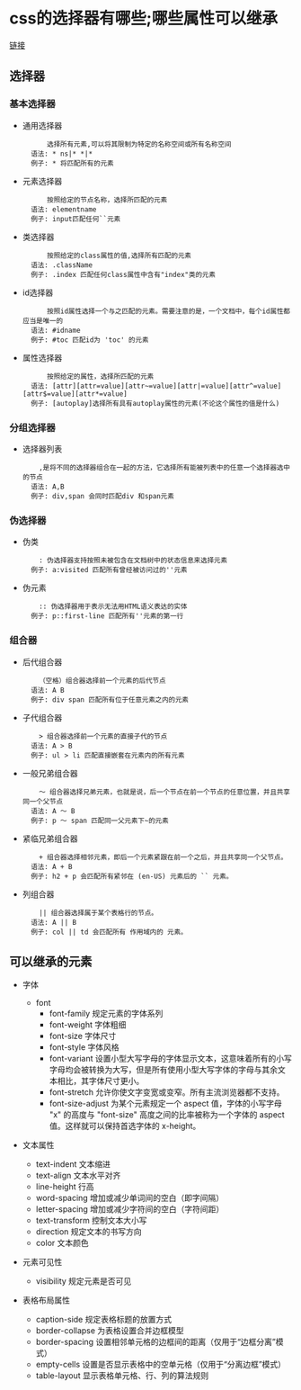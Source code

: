 # css的选择器有哪些;哪些属性可以继承

[链接](https://github.com/haizlin/fe-interview/issues/11)

## 选择器

### 基本选择器

- 通用选择器
    
            选择所有元素,可以将其限制为特定的名称空间或所有名称空间
        语法: * ns|* *|*
        例子: * 将匹配所有的元素

- 元素选择器
        
            按照给定的节点名称，选择所匹配的元素
        语法: elementname
        例子: input匹配任何``元素

- 类选择器

            按照给定的class属性的值,选择所有匹配的元素
        语法: .className
        例子: .index 匹配任何class属性中含有"index"类的元素

- id选择器

            按照id属性选择一个与之匹配的元素。需要注意的是，一个文档中，每个id属性都应当是唯一的
        语法: #idname
        例子: #toc 匹配id为 'toc' 的元素      

- 属性选择器

            按照给定的属性，选择所匹配的元素
        语法: [attr][attr=value][attr~=value][attr|=value][attr^=value][attr$=value][attr*=value]
        例子: [autoplay]选择所有具有autoplay属性的元素(不论这个属性的值是什么) 

### 分组选择器

- 选择器列表
        
          ,是将不同的选择器组合在一起的方法，它选择所有能被列表中的任意一个选择器选中的节点
        语法: A,B
        例子: div,span 会同时匹配div 和span元素 

### 伪选择器
- 伪类

          : 伪选择器支持按照未被包含在文档树中的状态信息来选择元素
        例子: a:visited 匹配所有曾经被访问过的''元素 
  
- 伪元素
    
          :: 伪选择器用于表示无法用HTML语义表达的实体
        例子: p::first-line 匹配所有''元素的第一行 

### 组合器

- 后代组合器
      
          （空格）组合器选择前一个元素的后代节点
        语法: A B 
        例子: div span 匹配所有位于任意元素之内的元素

- 子代组合器

          > 组合器选择前一个元素的直接子代的节点
        语法: A > B 
        例子: ul > li 匹配直接嵌套在元素内的所有元素

- 一般兄弟组合器

          ～ 组合器选择兄弟元素，也就是说，后一个节点在前一个节点的任意位置，并且共享同一个父节点
        语法: A ～ B 
        例子: p ～ span 匹配同一父元素下~的元素

- 紧临兄弟组合器

          + 组合器选择相邻元素，即后一个元素紧跟在前一个之后，并且共享同一个父节点。
        语法: A + B 
        例子: h2 + p 会匹配所有紧邻在 (en-US) 元素后的 `` 元素。


- 列组合器
        
          || 组合器选择属于某个表格行的节点。
        语法: A || B 
        例子: col || td 会匹配所有 作用域内的 元素。

## 可以继承的元素

- 字体
  - font
    - font-family 规定元素的字体系列
    - font-weight 字体粗细
    - font-size 字体尺寸
    - font-style 字体风格
    - font-variant	设置小型大写字母的字体显示文本，这意味着所有的小写字母均会被转换为大写，但是所有使用小型大写字体的字母与其余文本相比，其字体尺寸更小。
    - font-stretch	允许你使文字变宽或变窄。所有主流浏览器都不支持。
    - font-size-adjust	为某个元素规定一个 aspect 值，字体的小写字母 "x" 的高度与 "font-size" 高度之间的比率被称为一个字体的 aspect 值。这样就可以保持首选字体的 x-height。


- 文本属性
  - text-indent	文本缩进
  - text-align	文本水平对齐
  - line-height	行高
  - word-spacing 增加或减少单词间的空白（即字间隔）
  - letter-spacing 增加或减少字符间的空白（字符间距）
  - text-transform	控制文本大小写
  - direction	规定文本的书写方向
  - color	文本颜色

- 元素可见性
  - visibility	规定元素是否可见

- 表格布局属性
  - caption-side 规定表格标题的放置方式
  - border-collapse	为表格设置合并边框模型
  - border-spacing	设置相邻单元格的边框间的距离（仅用于“边框分离”模式）
  - empty-cells		设置是否显示表格中的空单元格（仅用于“分离边框”模式）
  - table-layout	显示表格单元格、行、列的算法规则



		



	 
 
 








 




  
  